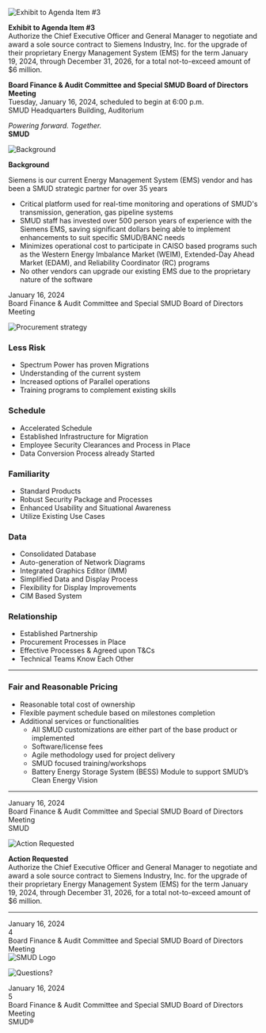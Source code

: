 <!-- Page 1 -->
![Exhibit to Agenda Item #3](https://via.placeholder.com/1365x768.png?text=Exhibit+to+Agenda+Item+%233)

**Exhibit to Agenda Item #3**  
Authorize the Chief Executive Officer and General Manager to negotiate and award a sole source contract to Siemens Industry, Inc. for the upgrade of their proprietary Energy Management System (EMS) for the term January 19, 2024, through December 31, 2026, for a total not-to-exceed amount of $6 million.

**Board Finance & Audit Committee and Special SMUD Board of Directors Meeting**  
Tuesday, January 16, 2024, scheduled to begin at 6:00 p.m.  
SMUD Headquarters Building, Auditorium  

*Powering forward. Together.*  
**SMUD**
<!-- Page 2 -->
![Background](https://example.com/image.png)

**Background**

Siemens is our current Energy Management System (EMS) vendor and has been a SMUD strategic partner for over 35 years

- Critical platform used for real-time monitoring and operations of SMUD's transmission, generation, gas pipeline systems
- SMUD staff has invested over 500 person years of experience with the Siemens EMS, saving significant dollars being able to implement enhancements to suit specific SMUD/BANC needs
- Minimizes operational cost to participate in CAISO based programs such as the Western Energy Imbalance Market (WEIM), Extended-Day Ahead Market (EDAM), and Reliability Coordinator (RC) programs
- No other vendors can upgrade our existing EMS due to the proprietary nature of the software

January 16, 2024  
Board Finance & Audit Committee and Special SMUD Board of Directors Meeting
<!-- Page 3 -->
![Procurement strategy](https://via.placeholder.com/1365x768.png?text=Procurement+strategy)

### Less Risk
- Spectrum Power has proven Migrations
- Understanding of the current system
- Increased options of Parallel operations
- Training programs to complement existing skills

### Schedule
- Accelerated Schedule
- Established Infrastructure for Migration
- Employee Security Clearances and Process in Place
- Data Conversion Process already Started

### Familiarity
- Standard Products
- Robust Security Package and Processes
- Enhanced Usability and Situational Awareness
- Utilize Existing Use Cases

### Data
- Consolidated Database
- Auto-generation of Network Diagrams
- Integrated Graphics Editor (IMM)
- Simplified Data and Display Process
- Flexibility for Display Improvements
- CIM Based System

### Relationship
- Established Partnership
- Procurement Processes in Place
- Effective Processes & Agreed upon T&Cs
- Technical Teams Know Each Other

---

### Fair and Reasonable Pricing
- Reasonable total cost of ownership
- Flexible payment schedule based on milestones completion
- Additional services or functionalities
  - All SMUD customizations are either part of the base product or implemented
  - Software/license fees
  - Agile methodology used for project delivery
  - SMUD focused training/workshops
  - Battery Energy Storage System (BESS) Module to support SMUD’s Clean Energy Vision

---

January 16, 2024  
Board Finance & Audit Committee and Special SMUD Board of Directors Meeting  
SMUD
<!-- Page 4 -->
![Action Requested](https://via.placeholder.com/1365x768.png?text=Action+Requested)

**Action Requested**  
Authorize the Chief Executive Officer and General Manager to negotiate and award a sole source contract to Siemens Industry, Inc. for the upgrade of their proprietary Energy Management System (EMS) for the term January 19, 2024, through December 31, 2026, for a total not-to-exceed amount of $6 million.

---

January 16, 2024  
4  
Board Finance & Audit Committee and Special SMUD Board of Directors Meeting  
![SMUD Logo](https://via.placeholder.com/100x50.png?text=SMUD)
<!-- Page 5 -->
![Questions?](https://via.placeholder.com/768x1365.png?text=Questions%3F)

January 16, 2024  
5  
Board Finance & Audit Committee and Special SMUD Board of Directors Meeting  
SMUD®
